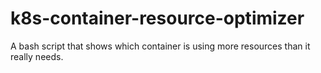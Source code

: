 # k8s-container-resource-optimizer
A bash script that shows which container is using more resources than it really needs.
